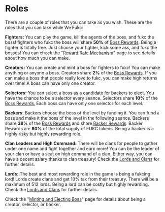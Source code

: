 # Roles

There are a couple of roles that you can take as you wish. These are the roles that you can take while We Fukc:

**Fighters:** You can play the game, kill the agents of the boss, and fukc the boss! fighters who fukc the boss will share **50%** of [Boss Rewards](tokenomics/boss-rewards.md). Being a fighter is totally free. Just choose your fighter, kick some ass, and fukc the bosses! You can check the "[Reward Rate Mechanism](tokenomics/reward-rate-mechanism-rrm.md)" page to see details about how much you can make.

**Creators:** You can create and mint a boss for fighters to fukc! You can make anything or anyone a boss. Creators share **2%** of the [Boss Rewards](tokenomics/boss-rewards.md). If you can make a boss that people really love to fukc, you can make high returns over time! A boss can have only one creator.

**Selectors:** You can select a boss as a candidate for backers to elect. You have the chance to be a selector every seance. Selectors share **10%** of the [Boss Rewards.](tokenomics/boss-rewards.md) Each boss can have only one selector for each level.

**Backers:** Backers choose the boss of the level by funding it. You can fund a boss and make it the boss of the level in the following seance. Backers share **38%** of the [Boss Rewards](tokenomics/boss-rewards.md) and share [Backer Rewards](tokenomics/backer-rewards.md). Backer Rewards are **80%** of the total supply of FUKC tokens. Being a backer is a highly risky but highly rewarding role.

**Clan Leaders and High Command:** There will be clans for people to gather under one name and fight together and earn more! You can be the leader of your clan or have a seat on high command of a clan. Either way, you can have a decent salary thanks to clan treasury! Check the [Lords and Clans](lords-and-clans.md) for further details.

**Lords:** The best and most rewarding role in the game is being a fukcing lord! Lords create clans and get 10% tax from their treasury. There will be a maximum of 512 lords. Being a lord can be costly but highly rewarding. Check the [Lords and Clans](lords-and-clans.md) for further details.

Check the "[Minting and Electing Boss](tokenomics/minting-and-electing-boss.md)" page for details about being a creator, selector, or backer.
